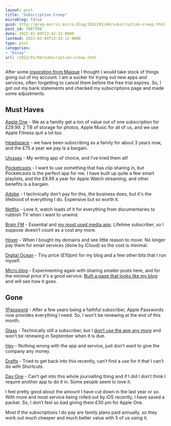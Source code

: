 ```yaml
---
layout: post
title: "Subscription Creep"
microblog: false
guid: http://greg-morris.micro.blog/2022/01/04/subscription-creep.html
post_id: 3987508
date: 2022-01-04T13:42:12-0000
lastmod: 2022-01-04T13:42:12-0000
type: post
categories:
- "Essay"
url: /2022/01/04/subscription-creep.html
---
```

<p>After some <a href="https://maique.eu/2022/01/03/subscriptions.html">inspiration from Maique</a> I thought I would take stock of things going out of my account. I am a sucker for trying out new apps and services, often forgetting to cancel them before the free trial expires. So, I got out my bank statements and checked my subscriptions page and made some adjustments.</p><h2 id="must-haves">Must Haves</h2><p><a href="https://www.apple.com/uk/apple-one/">Apple One</a> - We as a familly get a ton of value out of one subscription for £29.99. 2 TB of storage for photos, Apple Music for all of us, and we use Apple Fitness quit a lot too.</p><p><a href="https://www.headspace.com">Headspace</a> - we have been subscribing as a family for about 3 years now, and the £75 a year we pay is a bargain.</p><p><a href="https://ulysses.app">Ulysses</a> - My writing app of choice, and I’ve tried them all!</p><p><a href="https://www.pocketcasts.com">Pocketcasts</a> - I want to use something that has clip sharing in, but Pocketcasts is the perfect app for me. I have built up quite a few smart playlists, and the £9.99 a year for Apple Watch streaming, and other benefits is a bargain.</p><p><a href="https://www.adobe.com">Adobe</a> - I technically don’t pay for this, the business does, but it's the lifeblood of everything I do. Expensive but so worth it.</p><p><a href="https://www.netflix.com/gb/">Netflix</a> - Love it, watch loads of it for everything from documentaries to rubbish TV when I want to unwind.</p><p><a href="https://www.brain.fm">Brain FM</a> - Essential and <a href="https://gregmorris.co.uk/blog/brain-fm-always-playing/">my most used media app</a>. Lifetime subscriber, so I suppose doesn’t count as a cost any more.</p><p><a href="https://www.hover.com">Hover</a> - When I bought my domains and see little reason to move. No longer pay them for email services (done by iCloud) so the cost is minimal.</p><p><a href="https://www.digitalocean.com">Digital Ocean</a> - Tiny price (£10pm) for my blog and a few other bits that I run myself.</p><p><a href="https://micro.blog">Micro.blog</a> - Experimenting again with sharing smaller posts here, and for the minimal price it's a good service. <a href="https://micro.gregmorris.co.uk">Built a page that looks like my blog</a> and will see how it goes.</p><h2 id="gone">Gone</h2><p><a href="https://1password.com">1Password</a> - After a few years being a faithful subscriber, Apple Passwords now provides everything I need. So, I won't be renewing at the end of this month.</p><p><a href="https://glass.photo">Glass</a> - Technically still a subscriber, but I <a href="https://gregmorris.co.uk/blog/glass-feelings/">don’t use the app any more</a> and won’t be renewing in September when it is due.</p><p><a href="https://www.hey.com">Hey</a> - Nothing wrong with the app and service, just don’t want to give the company any money.</p><p><a href="https://getdrafts.com">Drafts</a> - Tried to get back into this recently, can’t find a use for it that I can’t do with Shortcuts.</p><p><a href="https://dayoneapp.com">Day One</a> - Can’t get into this whole journalling thing and if I did I don’t think I require another app to do it in. Some people seem to love it.</p><p>I feel pretty good about the amount I have cut down in the last year or so. With more and most service being rolled out by iOS recently, I have saved a packet. So, I don’t feel so bad giving them £30 pm for Apple One.</p><p>Most if the subscriptions I do pay are family plans paid annually, so they work out much cheeper and much better value with 5 of us using it.</p>
